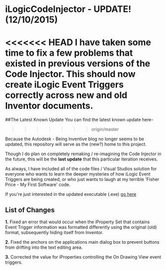 # iLogicCodeInjector - UPDATE! (12/10/2015)

<<<<<<< HEAD
I have taken some time to fix a few problems that existed in previous versions of the Code Injector. 
This should now create iLogic Event Triggers correctly across new and old Inventor documents. 
=======
##The Latest Known Update
You can find the latest known update here-
>>>>>>> origin/master

Because the Autodesk - Being Inventive blog no longer seems to be updated, this repository will serve 
as the (new?) home to this project. 

Though I do plan on completely remaking / re-imagining the Code Injector in the future, this will be the 
**last update** that this particular iteration receives. 

As always, I have included all of the code files / Visual Studios solution for everyone who wants to 
learn the deeper mysteries of how iLogic Event Triggers are being created, or who just wants to 
laugh at my terrible 'Fisher Price - My First Software' code.

If you're just interested in the updated executable (.exe) [go here](../tree/master/Code%20Injector/Code%20Injector/obj/x86/Release) 


## List of Changes 

**1.** Fixed an error that would occur when the iProperty Set that contains Event Trigger information was formatted differently
using the original (old) format, subsequently hiding itself from Inventor.

**2.** Fixed the anchors on the applications main dialog box to prevent buttons from drifting into the text editing area. 

**3.** Corrected the value for iProperties controlling the On Drawing View event triggers. 



